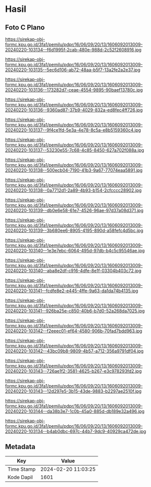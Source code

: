 # Hasil

## Foto C Plano

https://sirekap-obj-formc.kpu.go.id/3fa1/pemilu/pdpr/16/06/09/20/13/1606092013009-20240220-103134--f6d1995f-2cab-480e-988d-2c52f2608916.jpg

https://sirekap-obj-formc.kpu.go.id/3fa1/pemilu/pdpr/16/06/09/20/13/1606092013009-20240220-103135--5ec6d106-ab72-48aa-b5f7-13a2fe2a2e37.jpg

https://sirekap-obj-formc.kpu.go.id/3fa1/pemilu/pdpr/16/06/09/20/13/1606092013009-20240220-103136--173282d7-ceae-4554-9895-90baef13780c.jpg

https://sirekap-obj-formc.kpu.go.id/3fa1/pemilu/pdpr/16/06/09/20/13/1606092013009-20240220-103136--9360ad87-37b9-4029-832a-ed8fec4ff726.jpg

https://sirekap-obj-formc.kpu.go.id/3fa1/pemilu/pdpr/16/06/09/20/13/1606092013009-20240220-103137--9f4ce1fd-5e3a-4e78-8c5a-e8b5159360c4.jpg

https://sirekap-obj-formc.kpu.go.id/3fa1/pemilu/pdpr/16/06/09/20/13/1606092013009-20240220-103137--53230e55-7c68-4c85-8450-627a702f088a.jpg

https://sirekap-obj-formc.kpu.go.id/3fa1/pemilu/pdpr/16/06/09/20/13/1606092013009-20240220-103138--500ecb04-7190-41b3-9a67-77074eaa5891.jpg

https://sirekap-obj-formc.kpu.go.id/3fa1/pemilu/pdpr/16/06/09/20/13/1606092013009-20240220-103138--0a7712d1-2a89-4b93-b154-2cfcccc28902.jpg

https://sirekap-obj-formc.kpu.go.id/3fa1/pemilu/pdpr/16/06/09/20/13/1606092013009-20240220-103139--db0e6e58-61e7-4526-96ae-97d37a08d371.jpg

https://sirekap-obj-formc.kpu.go.id/3fa1/pemilu/pdpr/16/06/09/20/13/1606092013009-20240220-103139--3b680ee6-8905-4195-890d-a58fefc4d5bc.jpg

https://sirekap-obj-formc.kpu.go.id/3fa1/pemilu/pdpr/16/06/09/20/13/1606092013009-20240220-103140--1e3e7ebc-6064-495d-97db-b4c5c95546ae.jpg

https://sirekap-obj-formc.kpu.go.id/3fa1/pemilu/pdpr/16/06/09/20/13/1606092013009-20240220-103140--aba8e2df-c916-4dfe-8e1f-03304b403c72.jpg

https://sirekap-obj-formc.kpu.go.id/3fa1/pemilu/pdpr/16/06/09/20/13/1606092013009-20240220-103141--fcdfe8e2-e445-4ffe-9a63-da1da74b4135.jpg

https://sirekap-obj-formc.kpu.go.id/3fa1/pemilu/pdpr/16/06/09/20/13/1606092013009-20240220-103141--926ba25e-c850-40b6-b7d0-52a268da7025.jpg

https://sirekap-obj-formc.kpu.go.id/3fa1/pemilu/pdpr/16/06/09/20/13/1606092013009-20240220-103142--f2eeec01-ef64-4580-906b-70fad7bdd963.jpg

https://sirekap-obj-formc.kpu.go.id/3fa1/pemilu/pdpr/16/06/09/20/13/1606092013009-20240220-103142--43bc09b8-9809-4b57-a712-356a9791df04.jpg

https://sirekap-obj-formc.kpu.go.id/3fa1/pemilu/pdpr/16/06/09/20/13/1606092013009-20240220-103143--726ae1f2-3581-4625-b267-e3c978293fd2.jpg

https://sirekap-obj-formc.kpu.go.id/3fa1/pemilu/pdpr/16/06/09/20/13/1606092013009-20240220-103143--12d297e5-3b15-43de-9883-b2297ae2510f.jpg

https://sirekap-obj-formc.kpu.go.id/3fa1/pemilu/pdpr/16/06/09/20/13/1606092013009-20240220-103144--da38b3e7-1c0b-45a0-885d-db189e32a496.jpg

https://sirekap-obj-formc.kpu.go.id/3fa1/pemilu/pdpr/16/06/09/20/13/1606092013009-20240220-103134--b4ab0dbc-697c-44b7-9dc9-40929ca472de.jpg


## Metadata

| Key        | Value               |
| ---------- | ------------------- |
| Time Stamp | 2024-02-20 11:03:25 |
| Kode Dapil | 1601                |



